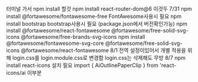 터미널 가서 
npm install 할것
npm install react-router-dom@6 이것두
7/31 npm install @fortawesome/fontawesome-free FontAwesome사용시 필요
     npm install bootstrap bootstrap사용시 필요 (package.json에서 버전확인가능)
     npm install @fortawesome/react-fontawesome @fortawesome/free-solid-svg-icons @fortawesome/free-brands-svg-icons
     npm install @fortawesome/fontawesome-svg-core @fortawesome/free-solid-svg-icons @fortawesome/react-fontawesome
8/1  전역 설정이있어서 개별 적용을 위해 login.css를 login.module.css로 변경함 login.css는 삭제해도 무방
8/7  npm install react-icons 설치 필요 import { AiOutlinePaperClip } from 'react-icons/ai 이부분
